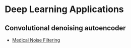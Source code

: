 # Deep Learning Applications

## Convolutional denoising autoencoder

* [Medical Noise Filtering](Medical-Image-Denosising/medical_image_remove_noise.ipynb)

